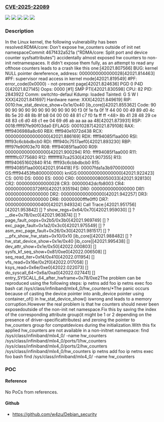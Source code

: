 ### [CVE-2025-22089](https://cve.mitre.org/cgi-bin/cvename.cgi?name=CVE-2025-22089)
![](https://img.shields.io/static/v1?label=Product&message=Linux&color=blue)
![](https://img.shields.io/static/v1?label=Version&message=&color=brightgreen)
![](https://img.shields.io/static/v1?label=Version&message=467f432a521a284c418e3d521ee51840a5e23424%20&color=brightgreen)
![](https://img.shields.io/static/v1?label=Version&message=5.14%20&color=brightgreen)
![](https://img.shields.io/static/v1?label=Vulnerability&message=n%2Fa&color=blue)

### Description

In the Linux kernel, the following vulnerability has been resolved:RDMA/core: Don't expose hw_counters outside of init net namespaceCommit 467f432a521a ("RDMA/core: Split port and device counter sysfsattributes") accidentally almost exposed hw counters to non-init netnamespaces. It didn't expose them fully, as an attempt to read any ofthose counters leads to a crash like this one:[42021.807566] BUG: kernel NULL pointer dereference, address: 0000000000000028[42021.814463] #PF: supervisor read access in kernel mode[42021.819549] #PF: error_code(0x0000) - not-present page[42021.824636] PGD 0 P4D 0[42021.827145] Oops: 0000 [#1] SMP PTI[42021.830598] CPU: 82 PID: 2843922 Comm: switchto-defaul Kdump: loaded Tainted: G S      W I        XXX[42021.841697] Hardware name: XXX[42021.849619] RIP: 0010:hw_stat_device_show+0x1e/0x40 [ib_core][42021.855362] Code: 90 90 90 90 90 90 90 90 90 90 90 90 f3 0f 1e fa 0f 1f 44 00 00 49 89 d0 4c 8b 5e 20 48 8b 8f b8 04 00 00 48 81 c7 f0 fa ff ff <48> 8b 41 28 48 29 ce 48 83 c6 d0 48 c1 ee 04 69 d6 ab aa aa aa 48[42021.873931] RSP: 0018:ffff97fe90f03da0 EFLAGS: 00010287[42021.879108] RAX: ffff9406988a8c60 RBX: ffff940e1072d438 RCX: 0000000000000000[42021.886169] RDX: ffff94085f1aa000 RSI: ffff93c6cbbdbcb0 RDI: ffff940c7517aef0[42021.893230] RBP: ffff97fe90f03e70 R08: ffff94085f1aa000 R09: 0000000000000000[42021.900294] R10: ffff94085f1aa000 R11: ffffffffc0775680 R12: ffffffff87ca2530[42021.907355] R13: ffff940651602840 R14: ffff93c6cbbdbcb0 R15: ffff94085f1aa000[42021.914418] FS:  00007fda1a3b9700(0000) GS:ffff94453fb80000(0000) knlGS:0000000000000000[42021.922423] CS:  0010 DS: 0000 ES: 0000 CR0: 0000000080050033[42021.928130] CR2: 0000000000000028 CR3: 00000042dcfb8003 CR4: 00000000003726f0[42021.935194] DR0: 0000000000000000 DR1: 0000000000000000 DR2: 0000000000000000[42021.942257] DR3: 0000000000000000 DR6: 00000000fffe0ff0 DR7: 0000000000000400[42021.949324] Call Trace:[42021.951756]  <TASK>[42021.953842]  [<ffffffff86c58674>] ? show_regs+0x64/0x70[42021.959030]  [<ffffffff86c58468>] ? __die+0x78/0xc0[42021.963874]  [<ffffffff86c9ef75>] ? page_fault_oops+0x2b5/0x3b0[42021.969749]  [<ffffffff87674b92>] ? exc_page_fault+0x1a2/0x3c0[42021.975549]  [<ffffffff87801326>] ? asm_exc_page_fault+0x26/0x30[42021.981517]  [<ffffffffc0775680>] ? __pfx_show_hw_stats+0x10/0x10 [ib_core][42021.988482]  [<ffffffffc077564e>] ? hw_stat_device_show+0x1e/0x40 [ib_core][42021.995438]  [<ffffffff86ac7f8e>] dev_attr_show+0x1e/0x50[42022.000803]  [<ffffffff86a3eeb1>] sysfs_kf_seq_show+0x81/0xe0[42022.006508]  [<ffffffff86a11134>] seq_read_iter+0xf4/0x410[42022.011954]  [<ffffffff869f4b2e>] vfs_read+0x16e/0x2f0[42022.017058]  [<ffffffff869f50ee>] ksys_read+0x6e/0xe0[42022.022073]  [<ffffffff8766f1ca>] do_syscall_64+0x6a/0xa0[42022.027441]  [<ffffffff8780013b>] entry_SYSCALL_64_after_hwframe+0x78/0xe2The problem can be reproduced using the following steps:  ip netns add foo  ip netns exec foo bash  cat /sys/class/infiniband/mlx4_0/hw_counters/*The panic occurs because of casting the device pointer into anib_device pointer using container_of() in hw_stat_device_show() iswrong and leads to a memory corruption.However the real problem is that hw counters should never been exposedoutside of the non-init net namespace.Fix this by saving the index of the corresponding attribute group(it might be 1 or 2 depending on the presence of driver-specificattributes) and zeroing the pointer to hw_counters group for compatdevices during the initialization.With this fix applied hw_counters are not available in a non-initnet namespace:  find /sys/class/infiniband/mlx4_0/ -name hw_counters    /sys/class/infiniband/mlx4_0/ports/1/hw_counters    /sys/class/infiniband/mlx4_0/ports/2/hw_counters    /sys/class/infiniband/mlx4_0/hw_counters  ip netns add foo  ip netns exec foo bash  find /sys/class/infiniband/mlx4_0/ -name hw_counters

### POC

#### Reference
No PoCs from references.

#### Github
- https://github.com/w4zu/Debian_security

